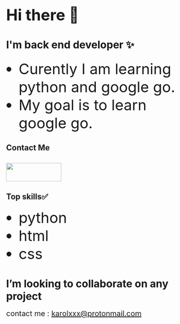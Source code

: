 
<body>
 <h1 style='font-size:3em'>Hi there 👋</h1>

<h2 style='font-size:2em;font-family:'Monospace', 'Lucida Console''>I'm back end developer ✨</h2>
<ul style='font-size:20px'>
 <li style='font-size:2em;'> Curently I am learning python and google go.</li>
 <li style='font-size:2em'> My goal is to learn google go.</li>
</ul>
<h2 style='font-size:2emfont-family:'Monospace', 'Lucida Console''> Contact Me<h2>
<a href='https://twitter.com/KKaprans'><img src="http://i.imgur.com/tXSoThF.png" width = 150 height = 50></a>

<h2 style='font-size:2emfont-family:'Monospace', 'Lucida Console''> Top skills✅</h2>

<ul style='font-size:20px'>
 <li style='font-size:2em'>python</li>
 <li style='font-size:2em'>html</li>
 <li style='font-size:2em'>css</li>
</ul>

<h1 style='font-size:2emfont-family:'Monospace', 'Lucida Console''>I’m looking to collaborate on any project</h1>

<span style='font-size:20px' >contact me : karolxxx@protonmail.com<span>
 </body>
